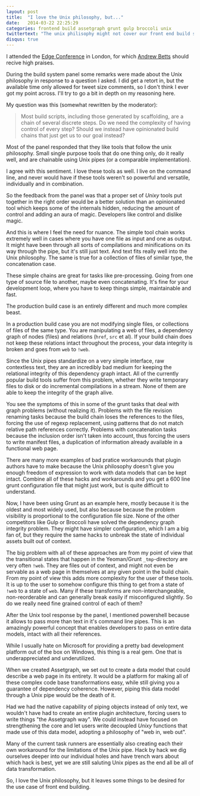 ```yaml
---
layout: post
title:  "I love the Unix philosophy, but..."
date:   2014-03-22 22:25:29
categories: frontend build assetgraph grunt gulp broccoli unix
twittertext: "The unix philisophy might not cover our front end build system use case well enough"
disqus: true
---
```


I attended the [Edge Conference](http://edgeconf.com/2014-london) in London, for which [Andrew Betts](https://twitter.com/triblondon) should recive high praises.

During the build system panel some remarks were made about the Unix philosophy in response to a question I asked. I did get a retort in, but the available time only allowed for tweet size comments, so I don't think I ever got my point across. I'll try to go a bit in depth on my reasoning here.


My question was this (somewhat rewritten by the moderator):

> Most build scripts, including those generated by scaffolding, are a chain of several discrete steps. Do we need the complexity of having control of every step? Should we instead have opinionated build chains that just get us to our goal instead?

Most of the panel responded that they like tools that follow the unix philosophy. Small single purpose tools that do one thing only, do it really well, and are chainable using Unix pipes (or a comparable implementation).

I agree with this sentiment. I love these tools as well. I live on the command line, and never would have if these tools weren't so powerful and versatile, individually and in combination.

So the feedback from the panel was that a proper set of *Unixy* tools put together in the right order would be a better solution than an opinionated tool which keeps some of the internals hidden, reducing the amount of control and adding an aura of magic. Developers like control and dislike magic.

And this is where I feel the need for nuance. The simple tool chain works extremely well in cases where you have one file as input and one as output. It might have been through all sorts of compilations and minifications on its way through the pipe, but it's still just text. And text fits really well into the Unix philosophy. The same is true for a collection of files of similar type, the concatenation case.

These simple chains are great for tasks like pre-processing. Going from one type of source file to another, maybe even concatenating. It's fine for your development loop, where you have to keep things simple, maintainable and fast.

The production build case is an entirely different and much more complex beast.

In a production build case you are not modifying single files, or collections of files of the same type. You are manipulating a web of files, a dependency graph of nodes (files) and relations (`href`, `src` et al). If your build chain does not keep these relations intact throughout the process, your data integrity is broken and goes from `web` to `!web`.

Since the Unix pipes standardize on a very simple interface, raw contextless text, they are an incredibly bad medium for keeping the relational integrity of this dependency graph intact. All of the currently popular build tools suffer from this problem, whether they write temporary files to disk or do incremental compilations in a stream. None of them are able to keep the integrity of the graph alive.

You see the symptoms of this in some of the grunt tasks that deal with graph problems (without realizing it). Problems with the file revision renaming tasks because the build chain loses the references to the files, forcing the use of regexp replacement, using patterns that do not match relative path references correctly. Problems with concatenation tasks because the inclusion order isn't taken into account, thus forcing the users to write manifest files, a duplication of information already available in a functional web page.

There are many more examples of bad pratice workarounds that plugin authors have to make because the Unix philosophy doesn't give you enough freedom of expression to work with data models that can be kept intact. Combine all of these hacks and workarounds and you get a 600 line grunt configuration file that might just work, but is quite difficult to understand.

Now, I have been using Grunt as an example here, mostly because it is the oldest and most widely used, but also because because the problem visibility is proportional to the configuration file size. None of the other competitors like Gulp or Broccoli have solved the dependency graph integrity problem. They might have simpler configuration, which I am a big fan of, but they require the same hacks to unbreak the state of individual assets built out of context.

The big problem with all of these approaches are from my point of view that the transitional states that happen in the Yeoman/Grunt `_tmp`-directory are very often `!web`. They are files out of context, and might not even be servable as a web page in themselves at any given point in the build chain. From my point of view this adds more complexity for the user of these tools. It is up to the user to somehow configure this thing to get from a state of `!web` to a state of `web`. Many if these transforms are non-interchangeable, non-reorderable and can generally break easily if misconfigured slightly. So do we really need fine grained control of each of them?

After the Unix tool response by the panel, I mentioned powershell because it allows to pass more than text in it's command line pipes. This is an amazingly powerful concept that enables developers to pass on entire data models, intact with all their references.

While I usually hate on Microsoft for providing a pretty bad development platform out of the box on Windows, this thing is a real gem. One that is underappreciated and underutilized.

When we created Assetgraph, we set out to create a data model that could describe a web page in its entirety. It would be a platform for making all of these complex code base transformations easy, while still giving you a guarantee of dependency coherence. However, piping this data model through a Unix pipe would be the death of it.

Had we had the native capability of piping objects instead of only text, we wouldn't have had to create an entire plugin architecture, forcing users to write things "the Assetgraph way". We could instead have focused on strengthening the core and let users write decoupled *Unixy* functions that made use of this data model, adopting a philosophy of "web in, web out".

Many of the current task runners are essentially also creating each their own workaround for the limitations of the Unix pipe. Hack by hack we dig ourselves deeper into our individual holes and have trench wars about which hack is best, yet we are still saluting Unix pipes as the end all be all of data transformation.

So, I love the Unix philosophy, but it leaves some things to be desired for the use case of front end building.
